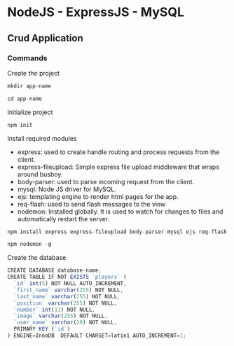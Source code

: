 # NodeJS - ExpressJS - MySQL
## Crud Application

### Commands

Create the project

```javascript
mkdir app-name
```
```javascript
cd app-name
```

Initialize project
```javascript
npm init
```

Install required modules
* express: used to create handle routing and process requests from the client.
* express-fileupload: Simple express file upload middleware that wraps around busboy.
* body-parser: used to parse incoming request from the client.
* mysql: Node JS driver for MySQL.
* ejs: templating engine to render html pages for the app.
* req-flash: used to send flash messages to the view
* nodemon: Installed globally. It is used to watch for changes to files and automatically restart the server.

```javascript
npm install express express-fileupload body-parser mysql ejs req-flash --save
```
```javascript
npm nodemon -g
```

Create the database 

```javascript
CREATE DATABASE database-name;
CREATE TABLE IF NOT EXISTS `players` (
  `id` int(5) NOT NULL AUTO_INCREMENT,
  `first_name` varchar(255) NOT NULL,
  `last_name` varchar(255) NOT NULL,
  `position` varchar(255) NOT NULL,
  `number` int(11) NOT NULL,
  `image` varchar(255) NOT NULL,
  `user_name` varchar(20) NOT NULL,
  PRIMARY KEY (`id`)
) ENGINE=InnoDB  DEFAULT CHARSET=latin1 AUTO_INCREMENT=1;
```




